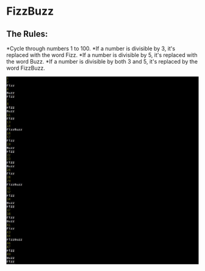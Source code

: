 # FizzBuzz

## The Rules:
*Cycle through numbers 1 to 100.
*If a number is divisible by 3, it's replaced with the word Fizz.
*If a number is divisible by 5, it's replaced with the word Buzz.
*If a number is divisible by both 3 and 5, it's replaced by the word FizzBuzz.

![alt text](https://github.com/csstanley/FizzBuzz/blob/master/FizzBuzz.JPG)